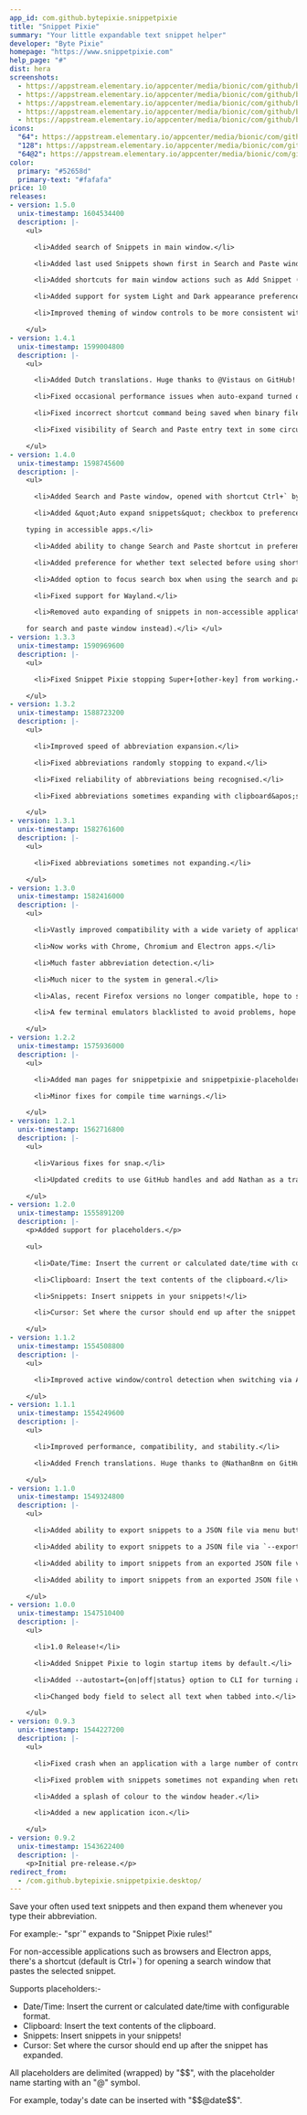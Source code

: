 ```yaml
---
app_id: com.github.bytepixie.snippetpixie
title: "Snippet Pixie"
summary: "Your little expandable text snippet helper"
developer: "Byte Pixie"
homepage: "https://www.snippetpixie.com"
help_page: "#"
dist: hera
screenshots:
  - https://appstream.elementary.io/appcenter/media/bionic/com/github/bytepixie.snippetpixie/71B1D69CC6E4CE85B5FFC09DBBC88E6D/screenshots/image-1_orig.png
  - https://appstream.elementary.io/appcenter/media/bionic/com/github/bytepixie.snippetpixie/71B1D69CC6E4CE85B5FFC09DBBC88E6D/screenshots/image-2_orig.png
  - https://appstream.elementary.io/appcenter/media/bionic/com/github/bytepixie.snippetpixie/71B1D69CC6E4CE85B5FFC09DBBC88E6D/screenshots/image-3_orig.png
  - https://appstream.elementary.io/appcenter/media/bionic/com/github/bytepixie.snippetpixie/71B1D69CC6E4CE85B5FFC09DBBC88E6D/screenshots/image-4_orig.png
  - https://appstream.elementary.io/appcenter/media/bionic/com/github/bytepixie.snippetpixie/71B1D69CC6E4CE85B5FFC09DBBC88E6D/screenshots/image-5_orig.png
icons:
  "64": https://appstream.elementary.io/appcenter/media/bionic/com/github/bytepixie.snippetpixie/71B1D69CC6E4CE85B5FFC09DBBC88E6D/icons/64x64/com.github.bytepixie.snippetpixie_com.github.bytepixie.snippetpixie.png
  "128": https://appstream.elementary.io/appcenter/media/bionic/com/github/bytepixie.snippetpixie/71B1D69CC6E4CE85B5FFC09DBBC88E6D/icons/128x128/com.github.bytepixie.snippetpixie_com.github.bytepixie.snippetpixie.png
  "64@2": https://appstream.elementary.io/appcenter/media/bionic/com/github/bytepixie.snippetpixie/71B1D69CC6E4CE85B5FFC09DBBC88E6D/icons/64x64@2/com.github.bytepixie.snippetpixie_com.github.bytepixie.snippetpixie.png
color:
  primary: "#52658d"
  primary-text: "#fafafa"
price: 10
releases:
- version: 1.5.0
  unix-timestamp: 1604534400
  description: |-
    <ul>

      <li>Added search of Snippets in main window.</li>

      <li>Added last used Snippets shown first in Search and Paste window.</li>

      <li>Added shortcuts for main window actions such as Add Snippet (Ctrl+n).</li>

      <li>Added support for system Light and Dark appearance preference.</li>

      <li>Improved theming of window controls to be more consistent with system.</li>

    </ul>
- version: 1.4.1
  unix-timestamp: 1599004800
  description: |-
    <ul>

      <li>Added Dutch translations. Huge thanks to @Vistaus on GitHub! 🇳🇱</li>

      <li>Fixed occasional performance issues when auto-expand turned on.</li>

      <li>Fixed incorrect shortcut command being saved when binary file renamed.</li>

      <li>Fixed visibility of Search and Paste entry text in some circumstances.</li>

    </ul>
- version: 1.4.0
  unix-timestamp: 1598745600
  description: |-
    <ul>

      <li>Added Search and Paste window, opened with shortcut Ctrl+` by default.</li>

      <li>Added &quot;Auto expand snippets&quot; checkbox to preferences menu for enabling/disabling snippet expansion while

    typing in accessible apps.</li>

      <li>Added ability to change Search and Paste shortcut in preferences menu.</li>

      <li>Added preference for whether text selected before using shortcut is used for initial search.</li>

      <li>Added option to focus search box when using the search and paste shortcut.</li>

      <li>Fixed support for Wayland.</li>

      <li>Removed auto expanding of snippets in non-accessible applications such as browsers and electron apps (use shortcut

    for search and paste window instead).</li> </ul>
- version: 1.3.3
  unix-timestamp: 1590969600
  description: |-
    <ul>

      <li>Fixed Snippet Pixie stopping Super+[other-key] from working.</li>

    </ul>
- version: 1.3.2
  unix-timestamp: 1588723200
  description: |-
    <ul>

      <li>Improved speed of abbreviation expansion.</li>

      <li>Fixed abbreviations randomly stopping to expand.</li>

      <li>Fixed reliability of abbreviations being recognised.</li>

      <li>Fixed abbreviations sometimes expanding with clipboard&apos;s contents.</li>

    </ul>
- version: 1.3.1
  unix-timestamp: 1582761600
  description: |-
    <ul>

      <li>Fixed abbreviations sometimes not expanding.</li>

    </ul>
- version: 1.3.0
  unix-timestamp: 1582416000
  description: |-
    <ul>

      <li>Vastly improved compatibility with a wide variety of applications.</li>

      <li>Now works with Chrome, Chromium and Electron apps.</li>

      <li>Much faster abbreviation detection.</li>

      <li>Much nicer to the system in general.</li>

      <li>Alas, recent Firefox versions no longer compatible, hope to support in the future.</li>

      <li>A few terminal emulators blacklisted to avoid problems, hope to support in the future.</li>

    </ul>
- version: 1.2.2
  unix-timestamp: 1575936000
  description: |-
    <ul>

      <li>Added man pages for snippetpixie and snippetpixie-placeholders.</li>

      <li>Minor fixes for compile time warnings.</li>

    </ul>
- version: 1.2.1
  unix-timestamp: 1562716800
  description: |-
    <ul>

      <li>Various fixes for snap.</li>

      <li>Updated credits to use GitHub handles and add Nathan as a translator (long overdue)!</li>

    </ul>
- version: 1.2.0
  unix-timestamp: 1555891200
  description: |-
    <p>Added support for placeholders.</p>

    <ul>

      <li>Date/Time: Insert the current or calculated date/time with configurable format.</li>

      <li>Clipboard: Insert the text contents of the clipboard.</li>

      <li>Snippets: Insert snippets in your snippets!</li>

      <li>Cursor: Set where the cursor should end up after the snippet has expanded.</li>

    </ul>
- version: 1.1.2
  unix-timestamp: 1554508800
  description: |-
    <ul>

      <li>Improved active window/control detection when switching via Alt-Tab.</li>

    </ul>
- version: 1.1.1
  unix-timestamp: 1554249600
  description: |-
    <ul>

      <li>Improved performance, compatibility, and stability.</li>

      <li>Added French translations. Huge thanks to @NathanBnm on GitHub! 🇨🇵️</li>

    </ul>
- version: 1.1.0
  unix-timestamp: 1549324800
  description: |-
    <ul>

      <li>Added ability to export snippets to a JSON file via menu button.</li>

      <li>Added ability to export snippets to a JSON file via `--export` or `-e` CLI options.</li>

      <li>Added ability to import snippets from an exported JSON file via menu button or welcome screen. Shocking! 😱</li>

      <li>Added ability to import snippets from an exported JSON file via `--import` or `-i` CLI options. Bet you didn&apos;t see that coming! 😉</li>

    </ul>
- version: 1.0.0
  unix-timestamp: 1547510400
  description: |-
    <ul>

      <li>1.0 Release!</li>

      <li>Added Snippet Pixie to login startup items by default.</li>

      <li>Added --autostart={on|off|status} option to CLI for turning autostart on, off, or getting settings status.</li>

      <li>Changed body field to select all text when tabbed into.</li>

    </ul>
- version: 0.9.3
  unix-timestamp: 1544227200
  description: |-
    <ul>

      <li>Fixed crash when an application with a large number of controls was activated.</li>

      <li>Fixed problem with snippets sometimes not expanding when returning to an application.</li>

      <li>Added a splash of colour to the window header.</li>

      <li>Added a new application icon.</li>

    </ul>
- version: 0.9.2
  unix-timestamp: 1543622400
  description: |-
    <p>Initial pre-release.</p>
redirect_from:
  - /com.github.bytepixie.snippetpixie.desktop/
---
```


<p>Save your often used text snippets and then expand them whenever you type their abbreviation.</p>
<p>For example:- &quot;spr`&quot; expands to &quot;Snippet Pixie rules!&quot;</p>
<p>For non-accessible applications such as browsers and Electron apps, there&apos;s a shortcut (default is Ctrl+`) for opening a search window that pastes the selected snippet.</p>
<p>Supports placeholders:-</p>
<ul>
  <li>Date/Time: Insert the current or calculated date/time with configurable format.</li>
  <li>Clipboard: Insert the text contents of the clipboard.</li>
  <li>Snippets: Insert snippets in your snippets!</li>
  <li>Cursor: Set where the cursor should end up after the snippet has expanded.</li>
</ul>
<p>All placeholders are delimited (wrapped) by &quot;$$&quot;, with the placeholder name starting with an &quot;@&quot; symbol.</p>
<p>For example, today&apos;s date can be inserted with &quot;$$@date$$&quot;.</p>